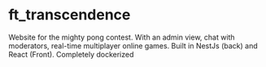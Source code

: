 # ft_transcendence
Website for the mighty pong contest. With an admin view, chat with moderators, real-time multiplayer online games.
Built in NestJs (back) and React (Front).
Completely dockerized
